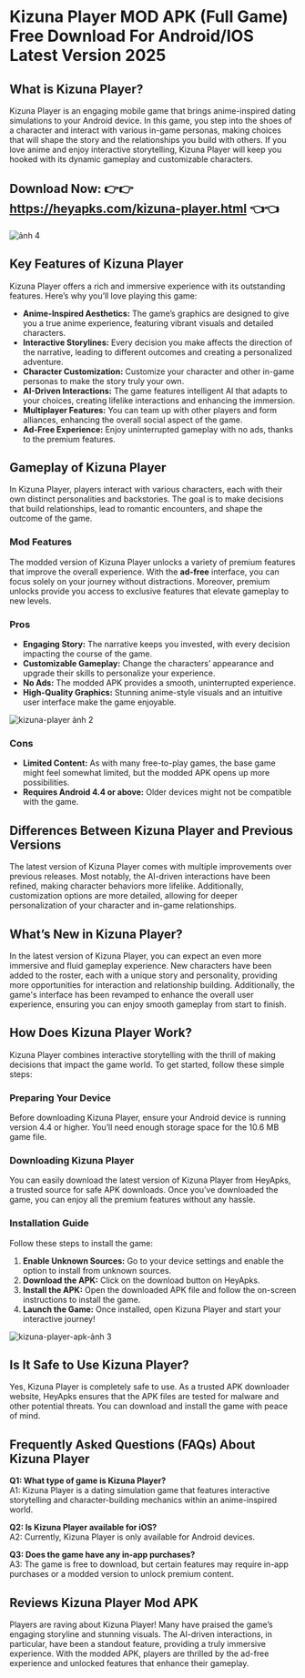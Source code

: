 # Kizuna Player MOD APK (Full Game) Free Download For Android/IOS Latest Version 2025

## What is Kizuna Player?

Kizuna Player is an engaging mobile game that brings anime-inspired dating simulations to your Android device. In this game, you step into the shoes of a character and interact with various in-game personas, making choices that will shape the story and the relationships you build with others. If you love anime and enjoy interactive storytelling, Kizuna Player will keep you hooked with its dynamic gameplay and customizable characters.

## Download Now: 👉👉 https://heyapks.com/kizuna-player.html 👈👈
![ảnh 4](https://github.com/user-attachments/assets/0b0042ae-0e2b-4d65-86fb-7d5f336014b6)

## Key Features of Kizuna Player

Kizuna Player offers a rich and immersive experience with its outstanding features. Here’s why you’ll love playing this game:

- **Anime-Inspired Aesthetics:** The game’s graphics are designed to give you a true anime experience, featuring vibrant visuals and detailed characters.
- **Interactive Storylines:** Every decision you make affects the direction of the narrative, leading to different outcomes and creating a personalized adventure.
- **Character Customization:** Customize your character and other in-game personas to make the story truly your own.
- **AI-Driven Interactions:** The game features intelligent AI that adapts to your choices, creating lifelike interactions and enhancing the immersion.
- **Multiplayer Features:** You can team up with other players and form alliances, enhancing the overall social aspect of the game.
- **Ad-Free Experience:** Enjoy uninterrupted gameplay with no ads, thanks to the premium features.

## Gameplay of Kizuna Player

In Kizuna Player, players interact with various characters, each with their own distinct personalities and backstories. The goal is to make decisions that build relationships, lead to romantic encounters, and shape the outcome of the game.

### Mod Features
The modded version of Kizuna Player unlocks a variety of premium features that improve the overall experience. With the **ad-free** interface, you can focus solely on your journey without distractions. Moreover, premium unlocks provide you access to exclusive features that elevate gameplay to new levels. 

### Pros
- **Engaging Story:** The narrative keeps you invested, with every decision impacting the course of the game.
- **Customizable Gameplay:** Change the characters’ appearance and upgrade their skills to personalize your experience.
- **No Ads:** The modded APK provides a smooth, uninterrupted experience.
- **High-Quality Graphics:** Stunning anime-style visuals and an intuitive user interface make the game enjoyable.

![kizuna-player ảnh 2](https://github.com/user-attachments/assets/eaf379dd-9992-479a-88f3-3f0abfd5d30e)

### Cons
- **Limited Content:** As with many free-to-play games, the base game might feel somewhat limited, but the modded APK opens up more possibilities.
- **Requires Android 4.4 or above:** Older devices might not be compatible with the game.

## Differences Between Kizuna Player and Previous Versions

The latest version of Kizuna Player comes with multiple improvements over previous releases. Most notably, the AI-driven interactions have been refined, making character behaviors more lifelike. Additionally, customization options are more detailed, allowing for deeper personalization of your character and in-game relationships. 

## What’s New in Kizuna Player?

In the latest version of Kizuna Player, you can expect an even more immersive and fluid gameplay experience. New characters have been added to the roster, each with a unique story and personality, providing more opportunities for interaction and relationship building. Additionally, the game's interface has been revamped to enhance the overall user experience, ensuring you can enjoy smooth gameplay from start to finish.

## How Does Kizuna Player Work?

Kizuna Player combines interactive storytelling with the thrill of making decisions that impact the game world. To get started, follow these simple steps:

### Preparing Your Device
Before downloading Kizuna Player, ensure your Android device is running version 4.4 or higher. You’ll need enough storage space for the 10.6 MB game file.

### Downloading Kizuna Player
You can easily download the latest version of Kizuna Player from HeyApks, a trusted source for safe APK downloads. Once you’ve downloaded the game, you can enjoy all the premium features without any hassle.

### Installation Guide
Follow these steps to install the game:
1. **Enable Unknown Sources:** Go to your device settings and enable the option to install from unknown sources.
2. **Download the APK:** Click on the download button on HeyApks.
3. **Install the APK:** Open the downloaded APK file and follow the on-screen instructions to install the game.
4. **Launch the Game:** Once installed, open Kizuna Player and start your interactive journey!

![kizuna-player-apk-ảnh 3](https://github.com/user-attachments/assets/2e6307b6-afd3-49ad-bd09-1593cb47e004)

## Is It Safe to Use Kizuna Player?

Yes, Kizuna Player is completely safe to use. As a trusted APK downloader website, HeyApks ensures that the APK files are tested for malware and other potential threats. You can download and install the game with peace of mind.

## Frequently Asked Questions (FAQs) About Kizuna Player

**Q1: What type of game is Kizuna Player?**  
A1: Kizuna Player is a dating simulation game that features interactive storytelling and character-building mechanics within an anime-inspired world.

**Q2: Is Kizuna Player available for iOS?**  
A2: Currently, Kizuna Player is only available for Android devices.

**Q3: Does the game have any in-app purchases?**  
A3: The game is free to download, but certain features may require in-app purchases or a modded version to unlock premium content.

## Reviews Kizuna Player Mod APK

Players are raving about Kizuna Player! Many have praised the game’s engaging storyline and stunning visuals. The AI-driven interactions, in particular, have been a standout feature, providing a truly immersive experience. With the modded APK, players are thrilled by the ad-free experience and unlocked features that enhance their gameplay. 
